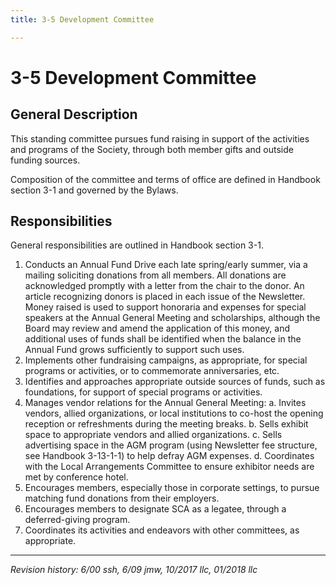 ```yaml
---
title: 3-5 Development Committee

---
```


# 3-5 Development Committee

## General Description

This standing committee pursues fund raising in support of the activities and programs of the Society, through both member gifts and outside funding sources.

Composition of the committee and terms of office are defined in Handbook section 3-1 and governed by the Bylaws.

## Responsibilities

General responsibilities are outlined in Handbook section 3-1.

1. Conducts an Annual Fund Drive each late spring/early summer, via a mailing soliciting donations from all members. All donations are acknowledged promptly with a letter from the chair to the donor. An article recognizing donors is placed in each issue of the Newsletter. Money raised is used to support honoraria and expenses for special speakers at the Annual General Meeting and scholarships, although the Board may review and amend the application of this money, and additional uses of funds shall be identified when the balance in the Annual Fund grows sufficiently to support such uses.
2. Implements other fundraising campaigns, as appropriate, for special programs or activities, or to commemorate anniversaries, etc.
3. Identifies and approaches appropriate outside sources of funds, such as foundations, for support of special programs or activities.
4. Manages vendor relations for the Annual General Meeting:
   a. Invites vendors, allied organizations, or local institutions to co-host the opening reception or refreshments during the meeting breaks. 
   b. Sells exhibit space to appropriate vendors and allied organizations.
   c. Sells advertising space in the AGM program (using Newsletter fee structure, see Handbook 3-13-1-1) to help defray AGM expenses.
   d. Coordinates with the Local Arrangements Committee to ensure exhibitor needs are met by conference hotel.
5. Encourages members, especially those in corporate settings, to pursue matching fund donations from their employers.
6. Encourages members to designate SCA as a legatee, through a deferred-giving program.
7. Coordinates its activities and endeavors with other committees, as appropriate.

***

_Revision history: 6/00 ssh, 6/09 jmw, 10/2017 llc, 01/2018 llc_
